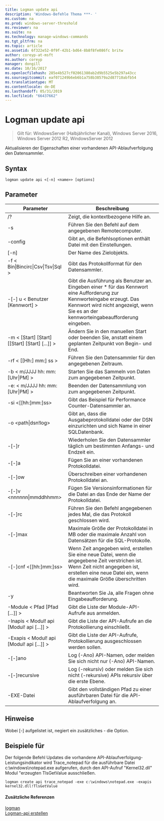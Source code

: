 ```yaml
---
title: Logman update api
description: 'Windows-Befehle Thema ***- '
ms.custom: na
ms.prod: windows-server-threshold
ms.reviewer: na
ms.suite: na
ms.technology: manage-windows-commands
ms.tgt_pltfrm: na
ms.topic: article
ms.assetid: 6f322e52-0f9f-42b1-bd64-8b8f8fe086fc britw
author: coreyp-at-msft
ms.author: coreyp
manager: dongill
ms.date: 10/16/2017
ms.openlocfilehash: 285e4b527cf02061380ab2d9b5525e5b297a43cc
ms.sourcegitcommit: eaf071249b6eb6b1a758b38579a2d87710abfb54
ms.translationtype: MT
ms.contentlocale: de-DE
ms.lasthandoff: 05/31/2019
ms.locfileid: "66437662"
---
```

# <a name="logman-update-api"></a>Logman update api

>Gilt für: WindowsServer (Halbjährlicher Kanal), Windows Server 2016, Windows Server 2012 R2, WindowsServer 2012

Aktualisieren der Eigenschaften einer vorhandenen API-Ablaufverfolgung den Datensammler.  

## <a name="syntax"></a>Syntax  
```  
logman update api <[-n] <name>> [options]  
```  
## <a name="parameters"></a>Parameter  

|                    Parameter                     |                                                                               Beschreibung                                                                               |
|--------------------------------------------------|-------------------------------------------------------------------------------------------------------------------------------------------------------------------------|
|                        /?                        |                                                                    Zeigt, die kontextbezogene Hilfe an.                                                                     |
|                -s <computer name>                |                                                          Führen Sie den Befehl auf dem angegebenen Remotecomputer.                                                          |
|                 -config <value>                  |                                                         Gibt an, die Befehlsoptionen enthält Datei mit den Einstellungen.                                                         |
|                   [-n] <name>                    |                                                                       Der Name des Zielobjekts.                                                                        |
| -f < Bin&#124;Bincirc&#124;Csv&#124;Tsv&#124;Sql > |                                                            Gibt das Protokollformat für den Datensammler.                                                             |
|             -[-] u < Benutzer [Kennwort] >              | Gibt die Ausführung als Benutzer an. Eingeben einer \* für das Kennwort eine Aufforderung zur Kennworteingabe erzeugt. Das Kennwort wird nicht angezeigt, wenn Sie es an der kennworteingabeaufforderung eingeben. |
|    -m < [Start] [Start] [[Start] [Start] [...]] >    |                                                Ändern Sie in den manuellen Start oder beenden Sie, anstatt einem geplanten Zeitpunkt von Begin- und End.                                                 |
|                -rf < [[Hh:] mm:] ss >                |                                                        Führen Sie den Datensammler für den angegebenen Zeitraum.                                                         |
|        -b < m/JJJJ hh: mm: [Uhr&#124;PM] >         |                                                              Starten Sie das Sammeln von Daten zum angegebenen Zeitpunkt.                                                               |
|        -e: < m/JJJJ hh: mm: [Uhr&#124;PM] >         |                                                               Beenden der Datensammlung von zum angegebenen Zeitpunkt.                                                                |
|                -si <[[hh:]mm:]ss>                |                                                 Gibt das Beispiel für Performance Counter-Datensammler an.                                                  |
|              -o <path&#124;dsn!log>              |                                              Gibt an, dass die Ausgabeprotokolldatei oder der DSN einzurichten und sich Name in einer SQL­Datenbank.                                               |
|                      -[-]r                       |                                                  Wiederholen Sie den Datensammler täglich um bestimmten Anfangs- und Endzeit ein.                                                  |
|                      -[-]a                       |                                                                     Fügen Sie an einer vorhandenen Protokolldatei.                                                                     |
|                      -[-]ow                      |                                                                     Überschreiben einer vorhandenen Protokolldatei an.                                                                     |
|           -[-]v <nnnnnn&#124;mmddhhmm>           |                                                   Fügen Sie Versionsinformationen für die Datei an das Ende der Name der Protokolldatei.                                                   |
|                  -[-]rc <task>                   |                                                         Führen Sie den Befehl angegebenen jedes Mal, die das Protokoll geschlossen wird.                                                          |
|                 -[-]max <value>                  |                                                 Maximale Größe der Protokolldatei in MB oder die maximale Anzahl von Datensätzen für die SQL-Protokolle.                                                  |
|              -[-]cnf <[[hh:]mm:]ss>              |     Wenn Zeit angegeben wird, erstellen Sie eine neue Datei, wenn die angegebene Zeit verstrichen ist. Wenn Zeit nicht angegeben ist, erstellen eine neue Datei ein, wenn die maximale Größe überschritten wird.     |
|                        -y                        |                                                             Beantworten Sie Ja, alle Fragen ohne Eingabeaufforderung.                                                              |
|            -Module < Pfad [Pfad [...]] >             |                                                          Gibt die Liste der Module-API-Aufrufe aus anmelden.                                                           |
|     -Inapis < Modul! api [Modul! api [...]] >      |                                                         Gibt die Liste der API-Aufrufe an die Protokollierung einschließt.                                                          |
|     -Exapis < Modul! api [Modul! api [...]] >      |                                                        Gibt die Liste der API-Aufrufe, Protokollierung ausgeschlossen werden sollen.                                                         |
|                     -[-]ano                      |                                                     Log (-Ano) API-Namen, oder melden Sie sich nicht nur (-Ano) API-Namen.                                                     |
|                  -[-]recursive                   |                                          Log (-rekursiv) oder melden Sie sich nicht (-rekursive) APIs rekursiv über die erste Ebene.                                           |
|                   -EXE-Datei <value>                   |                                                        Gibt den vollständigen Pfad zu einer ausführbaren Datei für die API-Ablaufverfolgung an.                                                        |

## <a name="remarks"></a>Hinweise  
Wobei [-] aufgelistet ist, negiert ein zusätzliches - die Option.  
## <a name="BKMK_examples"></a>Beispiele für  
Der folgende Befehl Updates die vorhandene API-Ablaufverfolgung-Leistungsindikator wird Trace_notepad für die ausführbare Datei c:\windows\notepad.exe aufgerufen, durch den API-Aufruf "Kernel32.dll" Modul "erzeugten TlsGetValue ausschließen.  
```  
logman create api trace_notepad -exe c:\windows\notepad.exe -exapis kernel32.dll!TlsGetValue  
```  
#### <a name="additional-references"></a>Zusätzliche Referenzen  
[logman](logman.md)  
[Logman-api erstellen](logman-create-api.md)  

